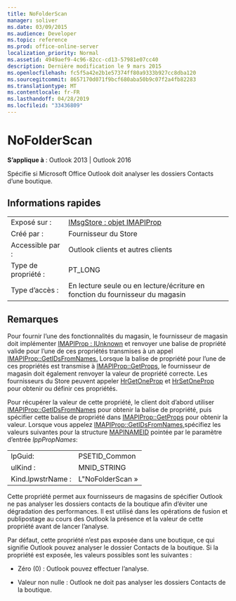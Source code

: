 ```yaml
---
title: NoFolderScan
manager: soliver
ms.date: 03/09/2015
ms.audience: Developer
ms.topic: reference
ms.prod: office-online-server
localization_priority: Normal
ms.assetid: 4949aef9-4c96-82cc-cd13-57981e07cc40
description: Dernière modification le 9 mars 2015
ms.openlocfilehash: fc5f5a42e2b1e57374ff80a9333b927cc8dba120
ms.sourcegitcommit: 8657170d071f9bcf680aba50b9c07f2a4fb82283
ms.translationtype: MT
ms.contentlocale: fr-FR
ms.lasthandoff: 04/28/2019
ms.locfileid: "33436809"
---
```

# <a name="nofolderscan"></a>NoFolderScan

  
  
**S’applique à** : Outlook 2013 | Outlook 2016 
  
Spécifie si Microsoft Office Outlook doit analyser les dossiers Contacts d’une boutique.
  
## <a name="quick-info"></a>Informations rapides

|||
|:-----|:-----|
|Exposé sur :  <br/> |[IMsgStore : objet IMAPIProp](imsgstoreimapiprop.md)  <br/> |
|Créé par :  <br/> |Fournisseur du Store  <br/> |
|Accessible par :  <br/> |Outlook clients et autres clients  <br/> |
|Type de propriété :  <br/> |PT_LONG  <br/> |
|Type d’accès :  <br/> |En lecture seule ou en lecture/écriture en fonction du fournisseur du magasin  <br/> |
   
## <a name="remarks"></a>Remarques

Pour fournir l’une des fonctionnalités du magasin, le fournisseur de magasin doit implémenter [IMAPIProp : IUnknown](imapipropiunknown.md) et renvoyer une balise de propriété valide pour l’une de ces propriétés transmises à un appel [IMAPIProp::GetIDsFromNames.](imapiprop-getidsfromnames.md) Lorsque la balise de propriété pour l’une de ces propriétés est transmise à [IMAPIProp::GetProps](imapiprop-getprops.md), le fournisseur de magasin doit également renvoyer la valeur de propriété correcte. Les fournisseurs du Store peuvent appeler [HrGetOneProp](hrgetoneprop.md) et [HrSetOneProp](hrsetoneprop.md) pour obtenir ou définir ces propriétés. 
  
Pour récupérer la valeur de cette propriété, le client doit d’abord utiliser [IMAPIProp::GetIDsFromNames](imapiprop-getidsfromnames.md) pour obtenir la balise de propriété, puis spécifier cette balise de propriété dans [IMAPIProp::GetProps](imapiprop-getprops.md) pour obtenir la valeur. Lorsque vous appelez [IMAPIProp::GetIDsFromNames,](imapiprop-getidsfromnames.md)spécifiez les valeurs suivantes pour la structure [MAPINAMEID](mapinameid.md) pointée par le paramètre d’entrée  _lppPropNames_:
  
|||
|:-----|:-----|
|lpGuid:  <br/> |PSETID_Common  <br/> |
|ulKind :  <br/> |MNID_STRING  <br/> |
|Kind.lpwstrName :  <br/> |L"NoFolderScan »  <br/> |
   
Cette propriété permet aux fournisseurs de magasins de spécifier Outlook ne pas analyser les dossiers contacts de la boutique afin d’éviter une dégradation des performances. Il est utilisé dans les opérations de fusion et publipostage au cours des Outlook la présence et la valeur de cette propriété avant de lancer l’analyse.
  
Par défaut, cette propriété n’est pas exposée dans une boutique, ce qui signifie Outlook pouvez analyser le dossier Contacts de la boutique. Si la propriété est exposée, les valeurs possibles sont les suivantes :
  
- Zéro (0) : Outlook pouvez effectuer l’analyse.
    
- Valeur non nulle : Outlook ne doit pas analyser les dossiers Contacts de la boutique.
    

